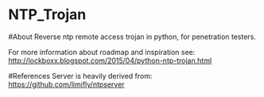 # NTP_Trojan

#About
Reverse ntp remote access trojan in python, for penetration testers.

For more information about roadmap and inspiration see: 
http://lockboxx.blogspot.com/2015/04/python-ntp-trojan.html

#References
Server is heavily derived from: https://github.com/limifly/ntpserver
